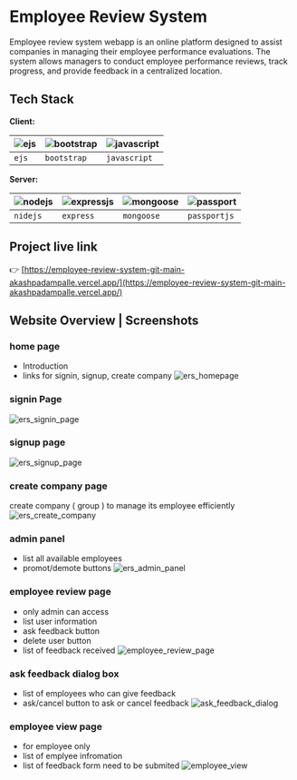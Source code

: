 # Employee Review System

Employee review system webapp is an online platform designed to assist companies in managing their employee performance evaluations. The system allows managers to conduct employee performance reviews, track progress, and provide feedback in a centralized location.

## Tech Stack

**Client:** 

| ![ejs](https://github.com/akashpadampalle/habit-tracker/assets/45806342/50ae74f1-f883-46f1-a5ac-e85fa13a660c "ejs")  |   ![bootstrap](https://github.com/akashpadampalle/employee-review-system/assets/45806342/370f79cf-50a9-4fd7-baa0-f5f02e3328da) | ![javascript](https://github.com/akashpadampalle/habit-tracker/assets/45806342/44a16bc9-02ee-4235-85a9-354d9ba4f555 "javascript")                      |
| :-------- | :------- | :------------------------------- |
| `ejs`   | `bootstrap` | `javascript` |




**Server:** 

| ![nodejs](https://github.com/akashpadampalle/habit-tracker/assets/45806342/6c4aaecf-20b2-444d-ae90-7130d31586bb) | ![expressjs](https://github.com/akashpadampalle/habit-tracker/assets/45806342/caa0ef59-cfc3-45a0-9258-497653e6d17c)     | ![mongoose](https://github.com/akashpadampalle/habit-tracker/assets/45806342/e2e0bccc-4a9b-4a0d-a42f-226be3928d22)                      | ![passport](https://github.com/akashpadampalle/habit-tracker/assets/45806342/e5857f3b-f1a2-47c1-9a1e-6d3049199d18) |
| :-------- | :------- | :------------------------------- | :-------- |
| `nidejs`   | `express` | `mongoose` | `passportjs`   |


## Project live link

👉 [https://employee-review-system-git-main-akashpadampalle.vercel.app/](https://employee-review-system-git-main-akashpadampalle.vercel.app/)


## Website Overview | Screenshots

### home page
- Introduction
- links for signin, signup, create company
![ers_homepage](https://github.com/akashpadampalle/employee-review-system/assets/45806342/53824ed6-b362-425e-8e06-c0fe7fdbf1aa)  
  
    
      
      
### signin Page
![ers_signin_page](https://github.com/akashpadampalle/employee-review-system/assets/45806342/26a017ba-8eb0-4419-b2e0-fce74524bd64)



### signup page
![ers_signup_page](https://github.com/akashpadampalle/employee-review-system/assets/45806342/1d4b1e9b-b8f9-4872-9055-392fa89d642b)



### create company page
create company ( group ) to manage its employee efficiently
![ers_create_company](https://github.com/akashpadampalle/employee-review-system/assets/45806342/c1c48090-95c7-4070-909a-8b2f9d1b3b00)



### admin panel
- list all available employees
- promot/demote buttons
![ers_admin_panel](https://github.com/akashpadampalle/employee-review-system/assets/45806342/4f6ac91f-4282-4935-90ed-b4c00e969749)




### employee review page 
- only admin can access
- list user information
- ask feedback button
- delete user button
- list of feedback received
![employee_review_page](https://github.com/akashpadampalle/employee-review-system/assets/45806342/f7adb22a-f515-4ab8-b2bd-d18d2132eadc)



### ask feedback dialog box
- list of employees who can give feedback
- ask/cancel button to ask or cancel feedback
![ask_feedback_dialog](https://github.com/akashpadampalle/employee-review-system/assets/45806342/29fb769f-312d-44ce-ab46-6612fc64d15d)



### employee view page
- for employee only
- list of emplyee infromation
- list of feedback form need to be submited
![employee_view](https://github.com/akashpadampalle/employee-review-system/assets/45806342/1d78a15f-1888-481e-ab26-5cce68fbb573)



